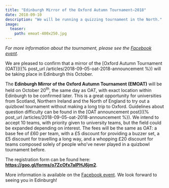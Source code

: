 ```yaml
---
title: "Edinburgh Mirror of the Oxford Autumn Tournament–2018"
date: 2018-09-10
description: "We will be running a quizzing tournament in the North."
image:
  teaser:
    path: emoat-400x250.jpg
---
```


_For more information about the tournament, please see the [Facebook event](https://www.facebook.com/events/827394727384647/)._

We are pleased to confirm that a mirror of the [Oxford Autumn Tournament (OAT)]({% post_url /articles/2018-09-05-oat-2018-announcement %}) will be taking place in Edinburgh this October.

The **Edinburgh Mirror of the Oxford Autumn Tournament (EMOAT)** will be held on October 20<sup>th</sup>, the same day as OAT, with exact location within Edinburgh to be confirmed later. This is a great opportunity for universities from Scotland, Northern Ireland and the North of England to try out a quizbowl tournament without making a long trip to Oxford. Guidelines about question difficulty can be found in the [OAT announcement post]({% post_url /articles/2018-09-05-oat-2018-announcement %}). We intend to accept 10 teams, with priority given to university teams, but the field could be expanded depending on interest. The fees will be the same as OAT: a base fee of £60 per team, with a £5 discount for providing a buzzer set, a £5 discount for travelling a long way, and a whopping £20 discount for teams composed solely of people who've never played in a quizbowl tournament before.

The registration form can be found here: **<https://goo.gl/forms/o7ZcOfx7aIPHJ6jm2>**.

More information is available on the [Facebook event](https://www.facebook.com/events/827394727384647/). We look forward to seeing you in Edinburgh!
